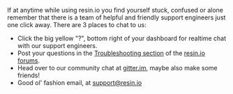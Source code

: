 If at anytime while using resin.io you find yourself stuck, confused or alone remember that there is a team of helpful and friendly support engineers just one click away. There are 3 places to chat to us:
* Click the big yellow "?", bottom right of your dashboard for realtime chat with our support engineers.
* Post your questions in the [Troubleshooting section](https://forums.resin.io/c/troubleshooting) of the [resin.io forums](https://forums.resin.io/).
* Head over to our community chat at [gitter.im](https://gitter.im/resin-io/chat), maybe also make some friends!
* Good ol' fashion email, at support@resin.io
